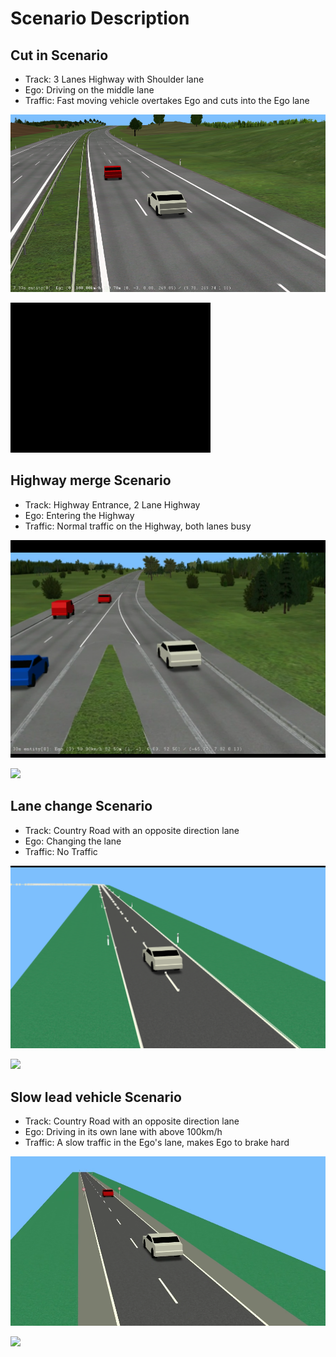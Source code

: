 # Scenario Description

## Cut in Scenario

- Track: 3 Lanes Highway with Shoulder lane
- Ego: Driving on the middle lane
- Traffic: Fast moving vehicle overtakes Ego and cuts into the Ego lane

![](https://github.com/PerpetuumProgress/OVAL-Assets/blob/dev/algorithms/esmini/scenarios/Examples/CutIn.png)

![](https://github.com/PerpetuumProgress/OVAL-Assets/blob/dev/algorithms/esmini/scenarios/Examples/CutIn.gif)


## Highway merge Scenario

- Track: Highway Entrance, 2 Lane Highway
- Ego: Entering the Highway
- Traffic: Normal traffic on the Highway, both lanes busy

![](https://github.com/PerpetuumProgress/OVAL-Assets/blob/dev/algorithms/esmini/scenarios/Examples/highway_merge.PNG)

![](https://github.com/PerpetuumProgress/OVAL-Assets/blob/dev/algorithms/esmini/scenarios/Examples/highway_merge.gif)


## Lane change Scenario

- Track: Country Road with an opposite direction lane
- Ego: Changing the lane
- Traffic: No Traffic


![](https://github.com/PerpetuumProgress/OVAL-Assets/blob/dev/algorithms/esmini/scenarios/Examples/lane_change_simple.PNG)

![](https://github.com/PerpetuumProgress/OVAL-Assets/blob/dev/algorithms/esmini/scenarios/Examples/lane_change_simple.gif)


## Slow lead vehicle Scenario

- Track: Country Road with an opposite direction lane
- Ego: Driving in its own lane with above 100km/h
- Traffic: A slow traffic in the Ego's lane, makes Ego to brake hard


![](https://github.com/PerpetuumProgress/OVAL-Assets/blob/dev/algorithms/esmini/scenarios/Examples/slow-lead-vehicle.PNG)

![](https://github.com/PerpetuumProgress/OVAL-Assets/blob/dev/algorithms/esmini/scenarios/Examples/slow-lead-vehicle.gif)
